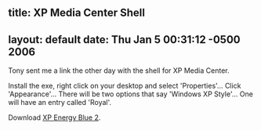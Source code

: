 title: XP Media Center Shell
---
layout: default
date: Thu Jan 5 00:31:12 -0500 2006
---

Tony sent me a link the other day with the shell for XP Media Center.

Install the exe, right click on your desktop and select 'Properties'...  Click
'Appearance'...  There will be two options that say 'Windows XP Style'...  One
will have an entry called 'Royal'.

Download <a title="XPEnergyBlue2.exe"
href="http://blog.nevercraft.net/wp-content/uploads/2006/01/XPEnergyBlue2.exe">XP
Energy Blue 2</a>.
